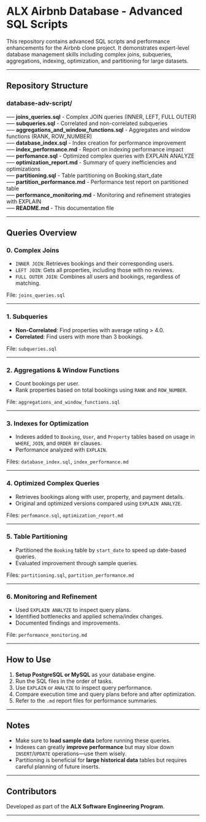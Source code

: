 # ALX Airbnb Database - Advanced SQL Scripts

This repository contains advanced SQL scripts and performance enhancements for the Airbnb clone project. It demonstrates expert-level database management skills including complex joins, subqueries, aggregations, indexing, optimization, and partitioning for large datasets.

---

## Repository Structure

### database-adv-script/

&#8211;&#8211;&#8211; **joins_queries.sql** - Complex JOIN queries (INNER, LEFT, FULL OUTER)  
&#8211;&#8211;&#8211; **subqueries.sql** - Correlated and non-correlated subqueries  
&#8211;&#8211;&#8211; **aggregations_and_window_functions.sql** - Aggregates and window functions (RANK, ROW_NUMBER)  
&#8211;&#8211;&#8211; **database_index.sql** - Index creation for performance improvement  
&#8211;&#8211;&#8211; **index_performance.md** - Report on indexing performance impact  
&#8211;&#8211;&#8211; **perfomance.sql** - Optimized complex queries with EXPLAIN ANALYZE  
&#8211;&#8211;&#8211; **optimization_report.md** - Summary of query inefficiencies and optimizations  
&#8211;&#8211;&#8211; **partitioning.sql** - Table partitioning on Booking.start_date  
&#8211;&#8211;&#8211; **partition_performance.md** - Performance test report on partitioned table  
&#8211;&#8211;&#8211; **performance_monitoring.md** - Monitoring and refinement strategies with EXPLAIN  
&#8211;&#8211;&#8211; **README.md** - This documentation file

---

## Queries Overview

### 0. **Complex Joins**

- `INNER JOIN`: Retrieves bookings and their corresponding users.
- `LEFT JOIN`: Gets all properties, including those with no reviews.
- `FULL OUTER JOIN`: Combines all users and bookings, regardless of matching.

File: `joins_queries.sql`

---

### 1. **Subqueries**

- **Non-Correlated**: Find properties with average rating > 4.0.
- **Correlated**: Find users with more than 3 bookings.

File: `subqueries.sql`

---

### 2. **Aggregations & Window Functions**

- Count bookings per user.
- Rank properties based on total bookings using `RANK` and `ROW_NUMBER`.

File: `aggregations_and_window_functions.sql`

---

### 3. **Indexes for Optimization**

- Indexes added to `Booking`, `User`, and `Property` tables based on usage in `WHERE`, `JOIN`, and `ORDER BY` clauses.
- Performance analyzed with `EXPLAIN`.

Files: `database_index.sql`, `index_performance.md`

---

### 4. **Optimized Complex Queries**

- Retrieves bookings along with user, property, and payment details.
- Original and optimized versions compared using `EXPLAIN ANALYZE`.

Files: `perfomance.sql`, `optimization_report.md`

---

### 5. **Table Partitioning**

- Partitioned the `Booking` table by `start_date` to speed up date-based queries.
- Evaluated improvement through sample queries.

Files: `partitioning.sql`, `partition_performance.md`

---

### 6. **Monitoring and Refinement**

- Used `EXPLAIN ANALYZE` to inspect query plans.
- Identified bottlenecks and applied schema/index changes.
- Documented findings and improvements.

File: `performance_monitoring.md`

---

## How to Use

1. **Setup PostgreSQL or MySQL** as your database engine.
2. Run the SQL files in the order of tasks.
3. Use `EXPLAIN` or `ANALYZE` to inspect query performance.
4. Compare execution time and query plans before and after optimization.
5. Refer to the `.md` report files for performance summaries.

---

## Notes

- Make sure to **load sample data** before running these queries.
- Indexes can greatly **improve performance** but may slow down `INSERT`/`UPDATE` operations—use them wisely.
- Partitioning is beneficial for **large historical data** tables but requires careful planning of future inserts.

---

## Contributors

Developed as part of the **ALX Software Engineering Program**.

---
